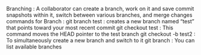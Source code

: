 Branching  :
A collaborator can create a branch, work on it and save commit snapshots within it, switch between various branches, and merge changes
commands for Branch  :
git branch test :  creates a new branch named “test” that points toward your most recent commit
git checkout test : This command moves the HEAD pointer to the test branch
git checkout -b test2  : To simultaneously create a new branch and switch to it
git branch : You can list available branches
